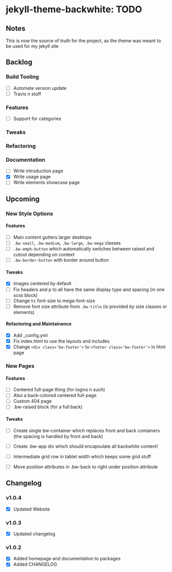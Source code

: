 jekyll-theme-backwhite: TODO
===========================================================

Notes
-----------------------------------------------------------

This is now the source of truth for the project, as the
theme was meant to be used for my jekyll site

Backlog
-----------------------------------------------------------

### Build Tooling

- [ ] Automate version update
- [ ] Travis n stuff

### Features

- [ ] Support for categories

### Tweaks

### Refactoring

### Documentation

- [ ] Write introduction page
- [x] Write usage page
- [ ] Write elements showcase page

Upcoming
-----------------------------------------------------------

### New Style Options

#### Features

- [ ] Main content gutters larger desktops
- [ ] `.bw-small`, `.bw-medium`, `.bw-large`, 
        `.bw-mega` classes
- [ ] `.bw-emph-button` which automatically switches between 
        raised and cutout depending on context
- [ ] `.bw-border-button` with border around button

#### Tweaks

- [x] Images centered by default
- [ ] Fix headers and p to all have the same display type 
        and spacing (in one scss block)
- [ ] Change `h1` font-size to mega-font-size
- [ ] Remove font size attribute from `.bw-title` (is
        provided by size classes or elements)

#### Refactoring and Maintainence

- [x] Add _config.yml
- [x] Fix index.html to use the layouts and includes
- [x] Change `<div class='bw-footer'>` to 
        `<footer class='bw-footer'>` in html page

### New Pages

#### Features

- [ ] Centered full-page thing (for logins n such)
- [ ] Also a back-colored centered full-page
- [ ] Custom 404 page
- [ ] .bw-raised block (for a full back)

#### Tweaks

- [ ] Create single bw-container which replaces 
front and back containers (the spacing is handled by 
front and back)
- [ ] Create .bw-app div which should encapsulate 
all backwhite content!
- [ ] Intermediate grid row in tablet width which 
keeps some grid stuff
- [ ] Move position attributes in .bw-back to right 
under position attribute


Changelog
-----------------------------------------------------------

### v1.0.4

- [x] Updated Website

### v1.0.3

- [x] Updated changelog

### v1.0.2

- [x] Added homepage and documentation to packages
- [x] Added CHANGELOG